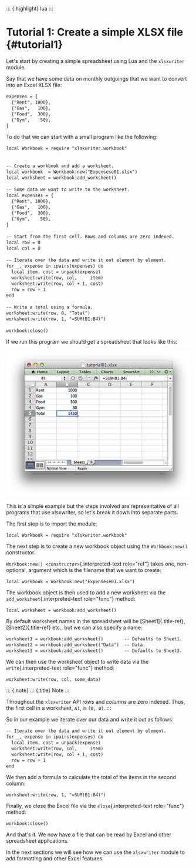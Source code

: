 ::: {.highlight}
lua
:::

Tutorial 1: Create a simple XLSX file {#tutorial1}
=====================================

Let\'s start by creating a simple spreadsheet using Lua and the
`xlsxwriter` module.

Say that we have some data on monthly outgoings that we want to convert
into an Excel XLSX file:

    expenses = {
      {"Rent", 1000},
      {"Gas",   100},
      {"Food",  300},
      {"Gym",    50},
    }

To do that we can start with a small program like the following:

``` {.lua}
local Workbook = require "xlsxwriter.workbook"


-- Create a workbook and add a worksheet.
local workbook  = Workbook:new("Expensese01.xlsx")
local worksheet = workbook:add_worksheet()

-- Some data we want to write to the worksheet.
local expenses = {
  {"Rent", 1000},
  {"Gas",   100},
  {"Food",  300},
  {"Gym",    50},
}

-- Start from the first cell. Rows and columns are zero indexed.
local row = 0
local col = 0

-- Iterate over the data and write it out element by element.
for _, expense in ipairs(expenses) do
  local item, cost = unpack(expense)
  worksheet:write(row, col,     item)
  worksheet:write(row, col + 1, cost)
  row = row + 1
end

-- Write a total using a formula.
worksheet:write(row, 0, "Total")
worksheet:write(row, 1, "=SUM(B1:B4)")

workbook:close()
```

If we run this program we should get a spreadsheet that looks like this:

![image](xlsxwriter/_images/tutorial01.png)

This is a simple example but the steps involved are representative of
all programs that use xlsxwriter, so let\'s break it down into separate
parts.

The first step is to import the module:

    local Workbook = require "xlsxwriter.workbook"

The next step is to create a new workbook object using the
`Workbook:new()` constructor.

`Workbook:new() <constructor>`{.interpreted-text role="ref"} takes one,
non-optional, argument which is the filename that we want to create:

    local workbook = Workbook:new("Expensese01.xlsx")

The workbook object is then used to add a new worksheet via the
`add_worksheet`{.interpreted-text role="func"} method:

    local worksheet = workbook:add_worksheet()

By default worksheet names in the spreadsheet will be
[Sheet1]{.title-ref}, [Sheet2]{.title-ref} etc., but we can also specify
a name:

    worksheet1 = workbook:add_worksheet()        -- Defaults to Sheet1.
    worksheet2 = workbook:add_worksheet("Data")  -- Data.
    worksheet3 = workbook:add_worksheet()        -- Defaults to Sheet3.

We can then use the worksheet object to write data via the
`write`{.interpreted-text role="func"} method:

    worksheet:write(row, col, some_data)

::: {.note}
::: {.title}
Note
:::

Throughout the `xlsxwriter` API *rows* and *columns* are zero indexed.
Thus, the first cell in a worksheet, `A1`, is `(0, 0)`.
:::

So in our example we iterate over our data and write it out as follows:

    -- Iterate over the data and write it out element by element.
    for _, expense in ipairs(expenses) do
      local item, cost = unpack(expense)
      worksheet:write(row, col,     item)
      worksheet:write(row, col + 1, cost)
      row = row + 1
    end

We then add a formula to calculate the total of the items in the second
column:

    worksheet:write(row, 1, "=SUM(B1:B4)")

Finally, we close the Excel file via the `close`{.interpreted-text
role="func"} method:

    workbook:close()

And that\'s it. We now have a file that can be read by Excel and other
spreadsheet applications.

In the next sections we will see how we can use the `xlsxwriter` module
to add formatting and other Excel features.
